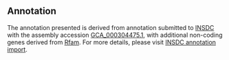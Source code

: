 

Annotation
----------

The annotation presented is derived from annotation submitted to
[INSDC](http://www.insdc.org) with the assembly accession
[GCA\_000304475.1](http://www.ebi.ac.uk/ena/data/view/GCA_000304475.1),
with additional non-coding genes derived from
[Rfam](http://rfam.xfam.org/). For more details, please visit [INSDC
annotation
import](http://ensemblgenomes.org/info/data/insdc_annotation).
